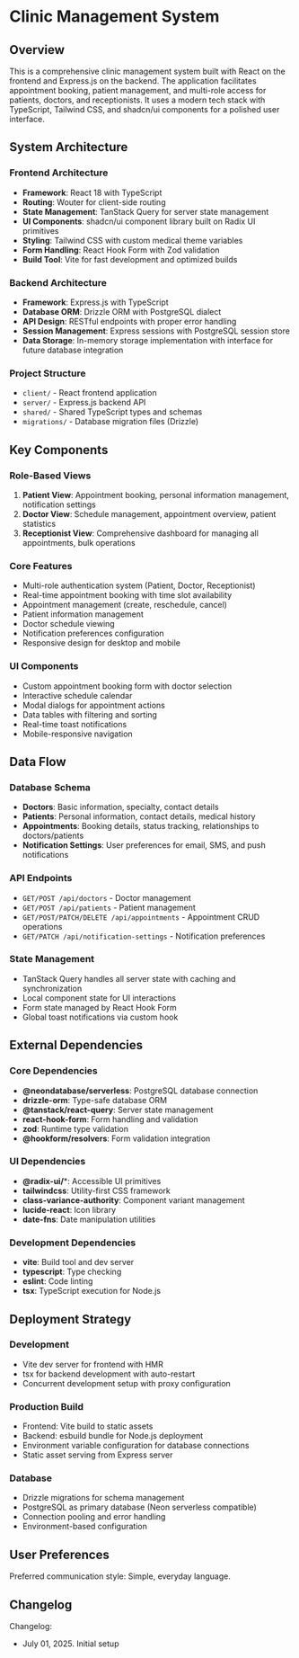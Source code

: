 # Clinic Management System

## Overview

This is a comprehensive clinic management system built with React on the frontend and Express.js on the backend. The application facilitates appointment booking, patient management, and multi-role access for patients, doctors, and receptionists. It uses a modern tech stack with TypeScript, Tailwind CSS, and shadcn/ui components for a polished user interface.

## System Architecture

### Frontend Architecture
- **Framework**: React 18 with TypeScript
- **Routing**: Wouter for client-side routing
- **State Management**: TanStack Query for server state management
- **UI Components**: shadcn/ui component library built on Radix UI primitives
- **Styling**: Tailwind CSS with custom medical theme variables
- **Form Handling**: React Hook Form with Zod validation
- **Build Tool**: Vite for fast development and optimized builds

### Backend Architecture
- **Framework**: Express.js with TypeScript
- **Database ORM**: Drizzle ORM with PostgreSQL dialect
- **API Design**: RESTful endpoints with proper error handling
- **Session Management**: Express sessions with PostgreSQL session store
- **Data Storage**: In-memory storage implementation with interface for future database integration

### Project Structure
- `client/` - React frontend application
- `server/` - Express.js backend API
- `shared/` - Shared TypeScript types and schemas
- `migrations/` - Database migration files (Drizzle)

## Key Components

### Role-Based Views
1. **Patient View**: Appointment booking, personal information management, notification settings
2. **Doctor View**: Schedule management, appointment overview, patient statistics
3. **Receptionist View**: Comprehensive dashboard for managing all appointments, bulk operations

### Core Features
- Multi-role authentication system (Patient, Doctor, Receptionist)
- Real-time appointment booking with time slot availability
- Appointment management (create, reschedule, cancel)
- Patient information management
- Doctor schedule viewing
- Notification preferences configuration
- Responsive design for desktop and mobile

### UI Components
- Custom appointment booking form with doctor selection
- Interactive schedule calendar
- Modal dialogs for appointment actions
- Data tables with filtering and sorting
- Real-time toast notifications
- Mobile-responsive navigation

## Data Flow

### Database Schema
- **Doctors**: Basic information, specialty, contact details
- **Patients**: Personal information, contact details, medical history
- **Appointments**: Booking details, status tracking, relationships to doctors/patients
- **Notification Settings**: User preferences for email, SMS, and push notifications

### API Endpoints
- `GET/POST /api/doctors` - Doctor management
- `GET/POST /api/patients` - Patient management  
- `GET/POST/PATCH/DELETE /api/appointments` - Appointment CRUD operations
- `GET/PATCH /api/notification-settings` - Notification preferences

### State Management
- TanStack Query handles all server state with caching and synchronization
- Local component state for UI interactions
- Form state managed by React Hook Form
- Global toast notifications via custom hook

## External Dependencies

### Core Dependencies
- **@neondatabase/serverless**: PostgreSQL database connection
- **drizzle-orm**: Type-safe database ORM
- **@tanstack/react-query**: Server state management
- **react-hook-form**: Form handling and validation
- **zod**: Runtime type validation
- **@hookform/resolvers**: Form validation integration

### UI Dependencies
- **@radix-ui/***: Accessible UI primitives
- **tailwindcss**: Utility-first CSS framework
- **class-variance-authority**: Component variant management
- **lucide-react**: Icon library
- **date-fns**: Date manipulation utilities

### Development Dependencies
- **vite**: Build tool and dev server
- **typescript**: Type checking
- **eslint**: Code linting
- **tsx**: TypeScript execution for Node.js

## Deployment Strategy

### Development
- Vite dev server for frontend with HMR
- tsx for backend development with auto-restart
- Concurrent development setup with proxy configuration

### Production Build
- Frontend: Vite build to static assets
- Backend: esbuild bundle for Node.js deployment
- Environment variable configuration for database connections
- Static asset serving from Express server

### Database
- Drizzle migrations for schema management
- PostgreSQL as primary database (Neon serverless compatible)
- Connection pooling and error handling
- Environment-based configuration

## User Preferences

Preferred communication style: Simple, everyday language.

## Changelog

Changelog:
- July 01, 2025. Initial setup